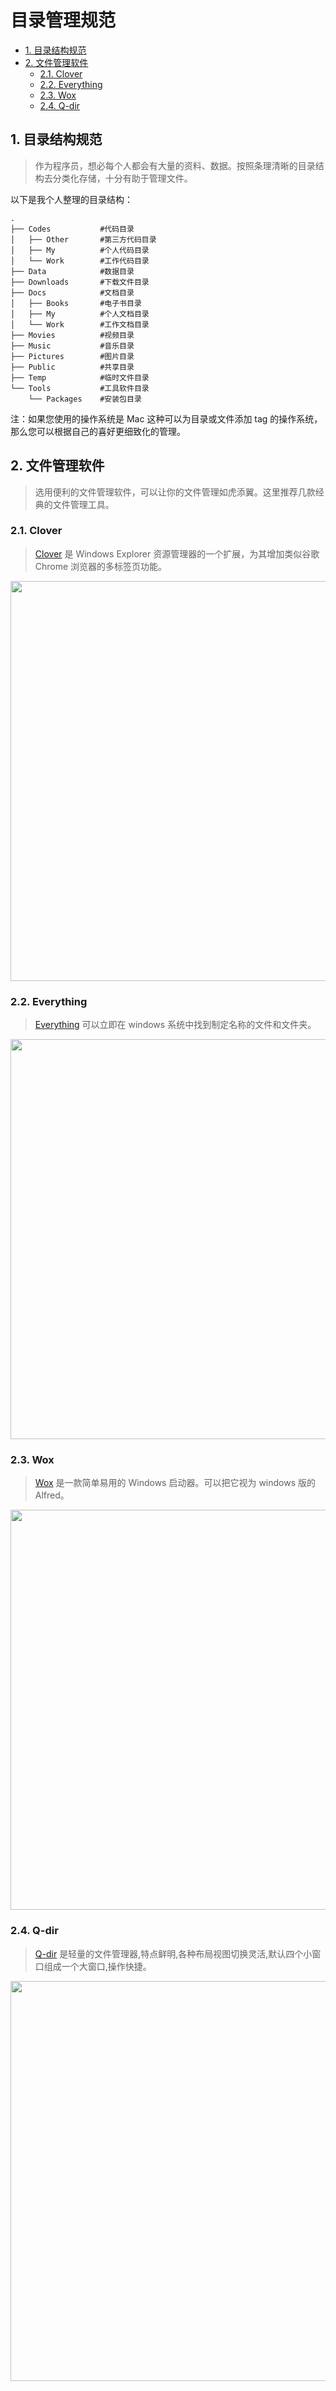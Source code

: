 # 目录管理规范

<!-- TOC depthFrom:2 depthTo:3 -->

- [1. 目录结构规范](#1-目录结构规范)
- [2. 文件管理软件](#2-文件管理软件)
    - [2.1. Clover](#21-clover)
    - [2.2. Everything](#22-everything)
    - [2.3. Wox](#23-wox)
    - [2.4. Q-dir](#24-q-dir)

<!-- /TOC -->

## 1. 目录结构规范

> 作为程序员，想必每个人都会有大量的资料、数据。按照条理清晰的目录结构去分类化存储，十分有助于管理文件。

以下是我个人整理的目录结构：

```
.
├── Codes           #代码目录
│   ├── Other       #第三方代码目录
│   ├── My          #个人代码目录
│   └── Work        #工作代码目录
├── Data            #数据目录
├── Downloads       #下载文件目录
├── Docs            #文档目录
│   ├── Books       #电子书目录
│   ├── My          #个人文档目录
│   └── Work        #工作文档目录
├── Movies          #视频目录
├── Music           #音乐目录
├── Pictures        #图片目录
├── Public          #共享目录
├── Temp            #临时文件目录
└── Tools           #工具软件目录
    └── Packages    #安装包目录
```

注：如果您使用的操作系统是 Mac 这种可以为目录或文件添加 tag 的操作系统，那么您可以根据自己的喜好更细致化的管理。

## 2. 文件管理软件

> 选用便利的文件管理软件，可以让你的文件管理如虎添翼。这里推荐几款经典的文件管理工具。

### 2.1. Clover

> [Clover](http://cn.ejie.me/) 是 Windows Explorer 资源管理器的一个扩展，为其增加类似谷歌 Chrome 浏览器的多标签页功能。

<div align="center">
<img src="http://cn.ejie.me/images/clover.jpg" width="640" />
</div>

### 2.2. Everything

> [Everything](http://www.voidtools.com/) 可以立即在 windows 系统中找到制定名称的文件和文件夹。

<div align="center">
<img src="http://www.voidtools.com/sssmall2.gif" width="640" />
</div>

### 2.3. Wox

> [Wox](https://github.com/Wox-launcher/Wox) 是一款简单易用的 Windows 启动器。可以把它视为 windows 版的 Alfred。

<div align="center">
<img src="https://camo.githubusercontent.com/9db33546d3a905a9ad915e0948d3ba3f47f57b64/687474703a2f2f692e696d6775722e636f6d2f4474784e424a692e676966" width="640" />
</div>

### 2.4. Q-dir

> [Q-dir](http://www.softpedia.com/get/File-managers/Q-Dir.shtml) 是轻量的文件管理器,特点鲜明,各种布局视图切换灵活,默认四个小窗口组成一个大窗口,操作快捷。

<div align="center">
<img src="http://i1-win.softpedia-static.com/screenshots/q-dir_1.png" width="640" />
</div>
